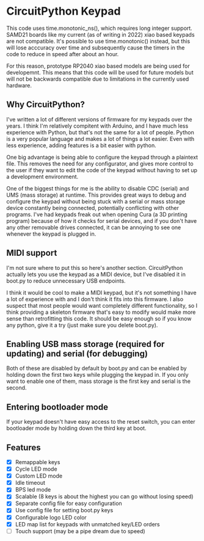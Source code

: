 # CircuitPython Keypad
This code uses time.monotonic_ns(), which requires long integer support. SAMD21 boards like my current (as of writing in 2022) xiao based keypads are not compatible. It's possible to use time.monotonic() instead, but this will lose acccuracy over time and subsequently cause the timers in the code to reduce in speed after about an hour. 

For this reason, prototype RP2040 xiao based models are being used for developemnt. This means that this code will be used for future models but will not be backwards compatible due to limitations in the currently used hardware.

## Why CircuitPython?
I've written a lot of different versions of firmware for my keypads over the years. I think I'm relatively compitent with Arduino, and I have much less experience with Python, but that's not the same for a lot of people. Python is a very popular language and makes a lot of things a lot easier. Even with less experience, adding features is a bit easier with python.

One big advantage is being able to configure the keypad through a plaintext file. This removes the need for any configurator, and gives more control to the user if they want to edit the code of the keypad without having to set up a development environment.

One of the biggest things for me is the ability to disable CDC (serial) and UMS (mass storage) at runtime. This provides great ways to debug and configure the keypad without being stuck with a serial or mass storage device constantly being connected, potentially conflicting with other programs. I've had keypads freak out when opening Cura (a 3D printing program) because of how it checks for serial devices, and if you don't have any other removable drives connected, it can be annoying to see one whenever the keypad is plugged in.

## MIDI support
I'm not sure where to put this so here's another section. CircuitPython actually lets you use the keypad as a MIDI device, but I've disabled it in boot.py to reduce unnecessary USB endpoints. 

I think it would be cool to make a MIDI keypad, but it's not something I have a lot of experience with and I don't think it fits into this firmware. I also suspect that most people would want completely different functionality, so I think providing a skeleton firmware that's easy to modify would make more sense than retrofitting this code. It should be easy enough so if you know any python, give it a try (just make sure you delete boot.py).

## Enabling USB mass storage (required for updating) and serial (for debugging)

Both of these are disabled by default by boot.py and can be enabled by holding down the first two keys while plugging the keypad in. If you only want to enable one of them, mass storage is the first key and serial is the second.

## Entering bootloader mode

If your keypad doesn't have easy access to the reset switch, you can enter bootloader mode by holding down the third key at boot.

## Features

 - [x] Remappable keys
 - [x] Cycle LED mode
 - [x] Custom LED mode
 - [x] Idle timeout
 - [x] BPS led mode
 - [x] Scalable (8 keys is about the highest you can go without losing speed)
 - [x] Separate config file for easy configuration
 - [x] Use config file for setting boot.py keys
 - [x] Configurable logo LED color
 - [x] LED map list for keypads with unmatched key/LED orders
 - [ ] Touch support (may be a pipe dream due to speed)
